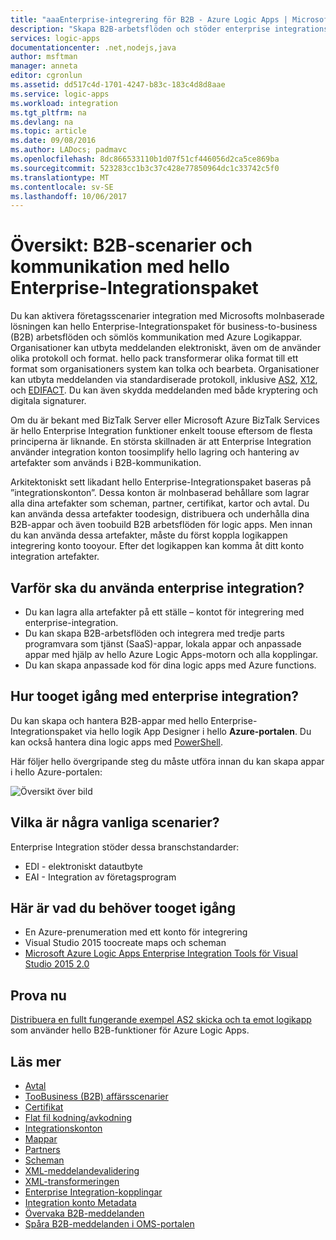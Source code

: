 ```yaml
---
title: "aaaEnterprise-integrering för B2B - Azure Logic Apps | Microsoft Docs"
description: "Skapa B2B-arbetsflöden och stöder enterprise integrationsscenarier för logic apps med hello Enterprise-Integrationspaket"
services: logic-apps
documentationcenter: .net,nodejs,java
author: msftman
manager: anneta
editor: cgronlun
ms.assetid: dd517c4d-1701-4247-b83c-183c4d8d8aae
ms.service: logic-apps
ms.workload: integration
ms.tgt_pltfrm: na
ms.devlang: na
ms.topic: article
ms.date: 09/08/2016
ms.author: LADocs; padmavc
ms.openlocfilehash: 8dc866533110b1d07f51cf446056d2ca5ce869ba
ms.sourcegitcommit: 523283cc1b3c37c428e77850964dc1c33742c5f0
ms.translationtype: MT
ms.contentlocale: sv-SE
ms.lasthandoff: 10/06/2017
---
```

# <a name="overview-b2b-scenarios-and-communication-with-hello-enterprise-integration-pack"></a>Översikt: B2B-scenarier och kommunikation med hello Enterprise-Integrationspaket

Du kan aktivera företagsscenarier integration med Microsofts molnbaserade lösningen kan hello Enterprise-Integrationspaket för business-to-business (B2B) arbetsflöden och sömlös kommunikation med Azure Logikappar. Organisationer kan utbyta meddelanden elektroniskt, även om de använder olika protokoll och format. hello pack transformerar olika format till ett format som organisationers system kan tolka och bearbeta. Organisationer kan utbyta meddelanden via standardiserade protokoll, inklusive [AS2](../logic-apps/logic-apps-enterprise-integration-as2.md), [X12](logic-apps-enterprise-integration-x12.md), och [EDIFACT](../logic-apps/logic-apps-enterprise-integration-edifact.md). Du kan även skydda meddelanden med både kryptering och digitala signaturer.

Om du är bekant med BizTalk Server eller Microsoft Azure BizTalk Services är hello Enterprise Integration funktioner enkelt toouse eftersom de flesta principerna är liknande. En största skillnaden är att Enterprise Integration använder integration konton toosimplify hello lagring och hantering av artefakter som används i B2B-kommunikation. 

Arkitektoniskt sett likadant hello Enterprise-Integrationspaket baseras på ”integrationskonton”. Dessa konton är molnbaserad behållare som lagrar alla dina artefakter som scheman, partner, certifikat, kartor och avtal. Du kan använda dessa artefakter toodesign, distribuera och underhålla dina B2B-appar och även toobuild B2B arbetsflöden för logic apps. Men innan du kan använda dessa artefakter, måste du först koppla logikappen integrering konto tooyour. Efter det logikappen kan komma åt ditt konto integration artefakter.

## <a name="why-should-you-use-enterprise-integration"></a>Varför ska du använda enterprise integration?

* Du kan lagra alla artefakter på ett ställe – kontot för integrering med enterprise-integration.
* Du kan skapa B2B-arbetsflöden och integrera med tredje parts programvara som tjänst (SaaS)-appar, lokala appar och anpassade appar med hjälp av hello Azure Logic Apps-motorn och alla kopplingar.
* Du kan skapa anpassade kod för dina logic apps med Azure functions.

## <a name="how-tooget-started-with-enterprise-integration"></a>Hur tooget igång med enterprise integration?

Du kan skapa och hantera B2B-appar med hello Enterprise-Integrationspaket via hello logik App Designer i hello **Azure-portalen**. Du kan också hantera dina logic apps med [PowerShell](https://msdn.microsoft.com/library/azure/mt652195.aspx "Logic apps PowerShell-artiklar").

Här följer hello övergripande steg du måste utföra innan du kan skapa appar i hello Azure-portalen:

![Översikt över bild](media/logic-apps-enterprise-integration-overview/overview-0.png)  

## <a name="what-are-some-common-scenarios"></a>Vilka är några vanliga scenarier?

Enterprise Integration stöder dessa branschstandarder:

* EDI - elektroniskt datautbyte
* EAI - Integration av företagsprogram

## <a name="heres-what-you-need-tooget-started"></a>Här är vad du behöver tooget igång

* En Azure-prenumeration med ett konto för integrering
* Visual Studio 2015 toocreate maps och scheman
* [Microsoft Azure Logic Apps Enterprise Integration Tools för Visual Studio 2015 2.0](https://aka.ms/vsmapsandschemas)  

## <a name="try-it-now"></a>Prova nu

[Distribuera en fullt fungerande exempel AS2 skicka och ta emot logikapp](https://github.com/Azure/azure-quickstart-templates/tree/master/201-logic-app-as2-send-receive) som använder hello B2B-funktioner för Azure Logic Apps.

## <a name="learn-more"></a>Läs mer
* [Avtal](../logic-apps/logic-apps-enterprise-integration-agreements.md "Lär dig mer om enterprise integration-avtal")
* [TooBusiness (B2B) affärsscenarier](../logic-apps/logic-apps-enterprise-integration-b2b.md "Lär dig hur toocreate Logic apps med B2B-funktioner")  
* [Certifikat](logic-apps-enterprise-integration-certificates.md "Lär dig mer om integrering av företagscertifikat")
* [Flat fil kodning/avkodning](logic-apps-enterprise-integration-flatfile.md "Lär dig hur tooencode och avkoda flat filinnehållet")  
* [Integrationskonton](../logic-apps/logic-apps-enterprise-integration-accounts.md "Lär dig mer om integrationskonton")
* [Mappar](../logic-apps/logic-apps-enterprise-integration-maps.md "Lär dig mer om enterprise integration maps")
* [Partners](logic-apps-enterprise-integration-partners.md "Lär dig mer om enterprise integration-partner")
* [Scheman](logic-apps-enterprise-integration-schemas.md "Lär dig mer om enterprise integration-scheman")
* [XML-meddelandevalidering](logic-apps-enterprise-integration-xml.md "Lär dig hur toovalidate XML meddelanden med Logic apps")
* [XML-transformeringen](logic-apps-enterprise-integration-transform.md "Lär dig mer om enterprise integration maps")
* [Enterprise Integration-kopplingar](../connectors/apis-list.md "Lär dig mer om enterprise integration pack-kopplingar")
* [Integration konto Metadata](../logic-apps/logic-apps-enterprise-integration-metadata.md "Lär dig mer om integrering konto metadata")
* [Övervaka B2B-meddelanden](logic-apps-monitor-b2b-message.md "Lär dig mer om hur du övervakar B2B-meddelanden")
* [Spåra B2B-meddelanden i OMS-portalen](logic-apps-track-b2b-messages-omsportal.md "Lär dig mer om hur du spårar B2B-meddelanden i OMS-portalen")

